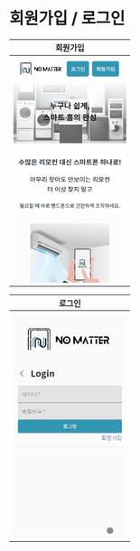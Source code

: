 # 회원가입 / 로그인
| 회원가입 |
|---|
| <img src="./image/%ED%9A%8C%EC%9B%90%EA%B0%80%EC%9E%85.gif"  width="200" height="400"/> |

| 로그인 |
|---|
| <img src="./image/%EB%A1%9C%EA%B7%B8%EC%9D%B8.gif"  width="200" height="400"/> |